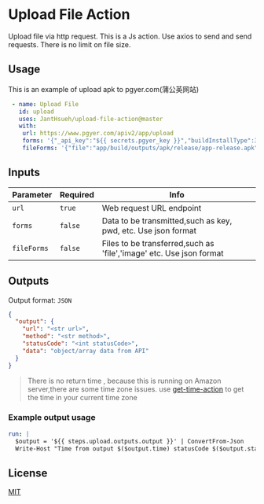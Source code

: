 # Upload File Action

 Upload file via http request. This is a Js action. Use axios to send and send requests. There is no limit on file size.


## Usage

This is an example of upload apk to pgyer.com(蒲公英网站)
```yaml
 - name: Upload File
   id: upload
   uses: JantHsueh/upload-file-action@master
   with:
    url: https://www.pgyer.com/apiv2/app/upload
    forms: '{"_api_key":"${{ secrets.pgyer_key }}","buildInstallType":3}'
    fileForms: '{"file":"app/build/outputs/apk/release/app-release.apk"}'
```


## Inputs

| Parameter  | Required | Info                                                         |
| ---------- | -------- | ------------------------------------------------------------ |
| `url`      | `true`   | Web request URL endpoint                                     |
| `forms`  | `false`  | Data to be transmitted,such as key, pwd, etc. Use json format |
| `fileForms`  | `false`  | Files to be transferred,such as 'file','image' etc. Use json format |


## Outputs

Output format: `JSON`

```json
{
  "output": {
    "url": "<str url>",
    "method": "<str method>",
    "statusCode": "<int statusCode>",
    "data": "object/array data from API"
  }
}
```
>There is no return time , because this is running on Amazon server,there are some time zone issues. use [get-time-action](https://github.com/JantHsueh/get-time-action) to get the time in your current time zone 



### Example output usage

```yaml
run: |
  $output = '${{ steps.upload.outputs.output }}' | ConvertFrom-Json
  Write-Host "Time from output $($output.time) statusCode $($output.statusCode) data $($output.data)"
```

## License

[MIT](LICENSE)
